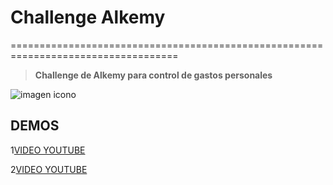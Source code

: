 # Challenge Alkemy
===================================================================================

>__Challenge de Alkemy para control de gastos personales__

![imagen icono](https://pbs.twimg.com/profile_images/1275511135538741249/GMWHyGQP_400x400.jpg)



## DEMOS


1[VIDEO YOUTUBE](https://youtu.be/V5T0fE8o1UI)

2[VIDEO YOUTUBE](https://youtu.be/HWxAMPhCr74)
